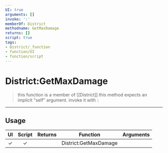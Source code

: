 ```yaml
---
UI: true
arguments: []
invoke: ':'
memberOf: District
methodname: GetMaxDamage
returns: []
script: true
tags:
- District/_function
- function/UI
- function/script
---
```

# District:GetMaxDamage
> this function is a member of [[District]]
> this method expects an implicit "self" argument. invoke it with `:`
-----
## Usage
|  UI | Script | Returns | Function | Arguments |
|:---:|:------:|-------:|:--------:|:---------|
|✓|✓||District:GetMaxDamage||
